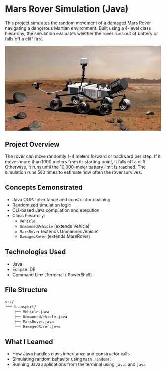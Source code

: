 # Mars Rover Simulation (Java)

This project simulates the random movement of a damaged Mars Rover navigating a dangerous Martian environment. Built using a 4-level class hierarchy, the simulation evaluates whether the rover runs out of battery or falls off a cliff first.

![Rover Display](mars-rover.png)

## Project Overview
The rover can move randomly 1–4 meters forward or backward per step. If it moves more than 1000 meters from its starting point, it falls off a cliff. Otherwise, it runs until the 10,000-meter battery limit is reached. The simulation runs 500 times to estimate how often the rover survives.

## Concepts Demonstrated
- Java OOP: Inheritance and constructor chaining
- Randomized simulation logic
- CLI-based Java compilation and execution
- Class hierarchy:
  - `Vehicle`
  - `UnmannedVehicle` (extends Vehicle)
  - `MarsRover` (extends UnmannedVehicle)
  - `DamagedRover` (extends MarsRover)

## Technologies Used
- Java
- Eclipse IDE
- Command Line (Terminal / PowerShell)

## File Structure
```
src/
└── transport/
    ├── Vehicle.java
    ├── UnmannedVehicle.java
    ├── MarsRover.java
    └── DamagedRover.java
```



## What I Learned
- How Java handles class inheritance and constructor calls
- Simulating random behavior using `Math.random()`
- Running Java applications from the terminal using `javac` and `java`


